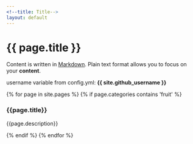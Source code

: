 ```yaml
---
<!--title: Title-->
layout: default
---
```


# {{ page.title }}

Content is written in [Markdown](https://learnxinyminutes.com/docs/markdown/). Plain text format allows you to focus on your **content**.

<!--
You can use HTML elements in Markdown, such as the comment element, and they won't be affected by a markdown parser. However, if you create an HTML element in your markdown file, you cannot use markdown syntax within that element's contents.
-->

<p> username variable from config.yml: <b>{{ site.github_username }}</b></p>

{% for page in site.pages %}
    {% if page.categories contains 'fruit' %}
<div>    
         <div class="item">
            <h3>{{page.title}}</h3>
            <p>{{page.description}}</p>  
        </div>

</div>    
    {% endif %}
{% endfor %}
<!--https://stackoverflow.com/questions/17118551/generating-a-list-of-pages-not-posts-in-a-given-category

-->

<!--
{% for post in site.posts %}
<div style="border-bottom-style:solid;">
    <h2> {{post.title}} </h2>
    <div class="content">
        {{ post.content }}
    </div>
</div>
{% endfor %}
-->



<!--
<ul>
  {% for post in site.posts %}
    <li>
      <a href="{{ post.url }}">{{ post.title }}</a>
    </li>
  {% endfor %}
</ul>
-->
